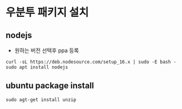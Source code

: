 # 우분투 패키지 설치

## nodejs
- 원하는 버전 선택후 ppa 등록
```code
curl -sL https://deb.nodesource.com/setup_16.x | sudo -E bash -
sudo apt install nodejs
```

## ubuntu package install
```code
sudo agt-get install unzip
```

